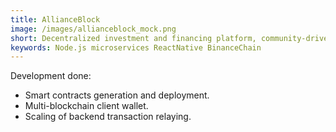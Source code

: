 ```yaml
---
title: AllianceBlock
image: /images/allianceblock_mock.png
short: Decentralized investment and financing platform, community-driven and fully transparent.
keywords: Node.js microservices ReactNative BinanceChain
---
```


Development done:
- Smart contracts generation and deployment. <br>
- Multi-blockchain client wallet. <br>
- Scaling of backend transaction relaying. <br>
